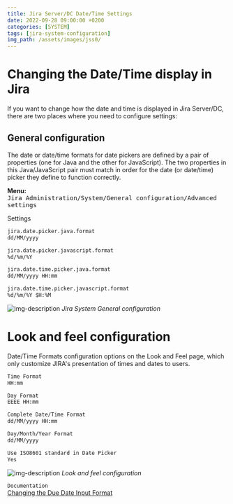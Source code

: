 ```yaml
---
title: Jira Server/DC Date/Time Settings
date: 2022-09-28 09:00:00 +0200
categories: [SYSTEM]
tags: [jira-system-configuration]
img_path: /assets/images/jss0/
---
```


# Changing the Date/Time display in Jira  
If you want to change how the date and time is displayed in Jira Server/DC, there are two places where you need to configure settings:

## General configuration

The date or date/time formats for date pickers are defined by a pair of properties (one for Java and the other for JavaScript). The two properties in this Java/JavaScript pair must match in order for the date (or date/time) picker they define to function correctly.

**Menu:**  
<kbd>Jira Administration/System/General configuration/Advanced settings</kbd>

Settings

```md
jira.date.picker.java.format
dd/MM/yyyy

jira.date.picker.javascript.format
%d/%m/%Y

jira.date.time.picker.java.format
dd/MM/yyyy HH:mm

jira.date.time.picker.javascript.format
%d/%m/%Y $H:%M
```
![img-description](/jsds01.png)
_Jira System General configuration_

# Look and feel configuration

Date/Time Formats configuration options on the Look and Feel page, which only customize JIRA's presentation of times and dates to users.  

```md
Time Format
HH:mm

Day Format
EEEE HH:mm

Complete Date/Time Format
dd/MM/yyyy HH:mm

Day/Month/Year Format
dd/MM/yyyy

Use ISO8601 standard in Date Picker
Yes
```

![img-description](/jsds02.png)
_Look and feel configuration_

`Documentation`  
[Changing the Due Date Input Format](https://confluence.atlassian.com/jira/changing-the-due-date-input-format-192536.html)
